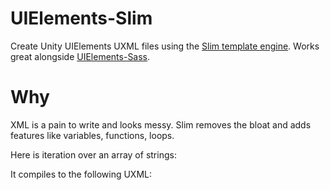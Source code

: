 # UIElements-Slim
Create Unity UIElements UXML files using the [Slim template engine](http://slim-lang.com/). Works great alongside [UIElements-Sass](https://github.com/eidetic-av/UIElements-Slim).

# Why
XML is a pain to write and looks messy. Slim removes the bloat and adds features like variables, functions, loops.

Here is iteration over an array of strings:

It compiles to the following UXML:
